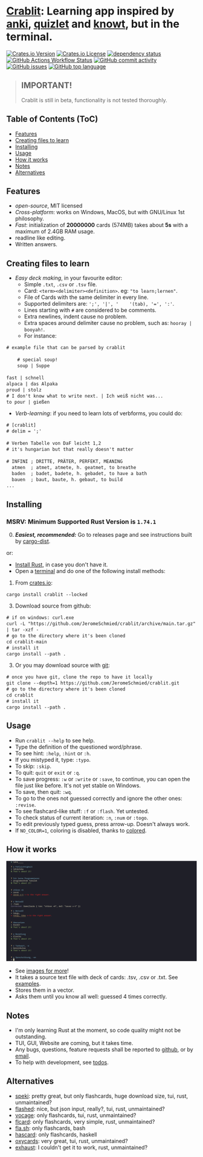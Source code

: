 # [Crablit](https://github.com/JeromeSchmied/crablit): Learning app inspired by [anki](https://ankiweb.net), [quizlet](https://quizlet.com) and [knowt](https://knowt.com), but in the terminal.

[![Crates.io Version](https://img.shields.io/crates/v/crablit)](https://crates.io/crates/crablit)
[![Crates.io License](https://img.shields.io/crates/l/crablit)](https://choosealicense.com/licenses/mit/)
[![dependency status](https://deps.rs/crate/crablit/0.1.6/status.svg)](https://deps.rs/crate/crablit/0.1.6)
[![GitHub Actions Workflow Status](https://img.shields.io/github/actions/workflow/status/jeromeschmied/crablit/rust.yml)](https://github.com/jeromeschmied/crablit/actions)
[![GitHub commit activity](https://img.shields.io/github/commit-activity/w/jeromeschmied/crablit)](https://github.com/jeromeschmied/crablit/commits)
[![GitHub issues](https://img.shields.io/github/issues/jeromeschmied/crablit)](https://github.com/jeromeschmied/crablit/issues)
[![GitHub top language](https://img.shields.io/github/languages/top/jeromeschmied/crablit)](https://github.com/jeromeschmied/crablit/)

> ## IMPORTANT!
>
> Crablit is still in beta, functionality is not tested thoroughly.

## Table of Contents (ToC)

<!--toc:start-->

-   [Features](#features)
-   [Creating files to learn](#creating-files-to-learn)
-   [Installing](#installing)
-   [Usage](#usage)
-   [How it works](#how-it-works)
-   [Notes](#notes)
-   [Alternatives](#alternatives)
<!--toc:end-->

## Features

-   _open-source_, MIT licensed
-   _Cross-platform_: works on Windows, MacOS, but with GNU/Linux 1st philosophy.
-   _Fast_: initialization of **20000000** cards (574MB) takes about **5s** with a maximum of 2.4GB RAM usage.
-   readline like editing.
-   Written answers.

## Creating files to learn

-   _Easy deck making_, in your favourite editor:
    -   Simple `.txt`, `.csv` or `.tsv` file.
    -   Card: `<term><delimiter><definition>`. eg: `"to learn;lernen"`.
    -   File of Cards with the same delimiter in every line.
    -   Supported delimiters are: `';', '|', '    '(tab), '=', ':'`.
    -   Lines starting with `#` are considered to be comments.
    -   Extra newlines, indent cause no problem.
    -   Extra spaces around delimiter cause no problem, such as: `hooray | booyah!`.
    -   For instance:

```text
# example file that can be parsed by crablit

    # special soup!
    soup | Suppe

fast | schnell
alpaca | das Alpaka
proud | stolz
# I don't know what to write next. | Ich weiß nicht was...
to pour | gießen
```

-   _Verb-learning_: if you need to learn lots of verbforms, you could do:

```text
# [crablit]
# delim = ';'

# Verben Tabelle von DaF leicht 1,2
# it's hungarian but that really doesn't matter

# INFINI ; DRITTE, PRÄTER, PERFEKT, MEANING
  atmen  ; atmet, atmete, h. geatmet, to breathe
  baden  ; badet, badete, h. gebadet, to have a bath
  bauen  ; baut, baute, h. gebaut, to build
...
```

<!-- ## Why is it better than the others? -->
<!-- |                 | quizlet     | knowt      | crablit                       | anki          | -->
<!-- |---------------- | ----------- | ---------- | --------------------------              | -->
<!-- | open-source     | no          | no         | of course!                              | -->
<!-- | ad-free         | nope        | nope       | 100%                                    | -->
<!-- | totally free    | not really  | not really | Yes, and it always will be              | -->
<!-- | speed out of 10 | 4           | 2          | 10                                      | -->
<!-- | offline version | paid        | no         | cross-platform, fast, TUI,GUI : coming soon  | -->

<!-- # or you can install latest development version with -->
<!-- cargo install --git https://github.com/jeromeschmied/crablit -->

## Installing

### MSRV: Minimum Supported Rust Version is `1.74.1`

0. **_Easiest, recommended:_** Go to releases page and see instructions built by [cargo-dist](https://opensource.axo.dev/cargo-dist/).

or:

-   [Install Rust](https://www.rust-lang.org/tools/install), in case you don't have it.
-   Open a [terminal](https://github.com/cdleon/awesome-terminals) and do one of the following install methods:

1. From [crates.io](https://crates.io/crates/crablit):

```shell
cargo install crablit --locked
```

3. Download source from github:

```shell
# if on windows: curl.exe
curl -L "https://github.com/JeromeSchmied/crablit/archive/main.tar.gz" | tar -xzf -
# go to the directory where it's been cloned
cd crablit-main
# install it
cargo install --path .
```

3. Or you may download source with [git](https://git-scm.com/downloads):

```shell
# once you have git, clone the repo to have it locally
git clone --depth=1 https://github.com/JeromeSchmied/crablit.git
# go to the directory where it's been cloned
cd crablit
# install it
cargo install --path .
```

## Usage

-   Run `crablit --help` to see help.
-   Type the definition of the questioned word/phrase.
-   To see hint: `:help`, `:hint` or `:h`.
-   If you mistyped it, type: `:typo`.
-   To skip: `:skip`.
-   To quit: `quit` or `exit` or `:q`.
-   To save progress: `:w` or `:write` or `:save`, to continue, you can open the file just like before. It's not yet stable on Windows.
-   To save, then quit: `:wq`.
-   To go to the ones not guessed correctly and ignore the other ones: `:revise`.
-   To see flashcard-like stuff: `:f` or `:flash`. Yet untested.
-   To check status of current iteration: `:n`, `:num` or `:togo`.
-   To edit previously typed guess, press arrow-up. Doesn't always work.
-   If `NO_COLOR=1`, coloring is disabled, thanks to [colored](https://crates.io/crates/colored).

## How it works

![Sample][1]

-   See [images for more](examples/img)!
-   It takes a source text file with deck of cards: .tsv, .csv or .txt. See [examples](https://github.com/JeromeSchmied/crablit/tree/main/examples).
-   Stores them in a vector.
-   Asks them until you know all well: guessed 4 times correctly.

## Notes

-   I'm only learning Rust at the moment, so code quality might not be outstanding.
-   TUI, GUI, Website are coming, but it takes time.
-   Any bugs, questions, feature requests shall be reported to [github](https://github.com/JeromeSchmied/crablit/issues), or by [email](mailto:iitsnotme214@proton.me).
-   To help with development, see [todos](TODO.md).

## Alternatives

-   [speki](https://crates.io/crates/speki): pretty great, but only flashcards, huge download size, tui, rust, unmaintained?
-   [flashed](https://gitlab.com/john_t/flashed.git): nice, but json input, really?, tui, rust, unmaintained?
-   [vocage](https://crates.io/crates/vocage): only flashcards, tui, rust, unmaintained?
-   [flcard](https://crates.io/crates/flcard): only flashcards, very simple, rust, unmaintained?
-   [fla.sh](https://github.com/tallguyjenks/fla.sh): only flashcards, bash
-   [hascard](https://github.com/Yvee1/hascard): only flashcards, haskell
-   [oxycards](https://github.com/BrookJeynes/oxycards): very great, tui, rust, unmaintained?
-   [exhaust](https://github.com/heyrict/exhaust): I couldn't get it to work, rust, unmaintained?

[1]: examples/img/v0.1.5_cards.png "Image of using crablit in Alacritty terminal on Arch GNU/Linux"
